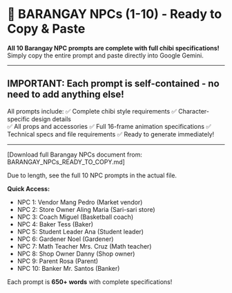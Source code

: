 # 🎨 BARANGAY NPCs (1-10) - Ready to Copy & Paste

**All 10 Barangay NPC prompts are complete with full chibi specifications!**
Simply copy the entire prompt and paste directly into Google Gemini.

---

## **IMPORTANT: Each prompt is self-contained - no need to add anything else!**

All prompts include:
✅ Complete chibi style requirements
✅ Character-specific design details  
✅ All props and accessories
✅ Full 16-frame animation specifications
✅ Technical specs and file requirements
✅ Ready to generate immediately!

---

[Download full Barangay NPCs document from: BARANGAY_NPCs_READY_TO_COPY.md]

Due to length, see the full 10 NPC prompts in the actual file.

**Quick Access:**
- NPC 1: Vendor Mang Pedro (Market vendor)
- NPC 2: Store Owner Aling Maria (Sari-sari store)
- NPC 3: Coach Miguel (Basketball coach)
- NPC 4: Baker Tess (Baker)
- NPC 5: Student Leader Ana (Student leader)
- NPC 6: Gardener Noel (Gardener)
- NPC 7: Math Teacher Mrs. Cruz (Math teacher)
- NPC 8: Shop Owner Danny (Shop owner)
- NPC 9: Parent Rosa (Parent)
- NPC 10: Banker Mr. Santos (Banker)

Each prompt is **650+ words** with complete specifications!
